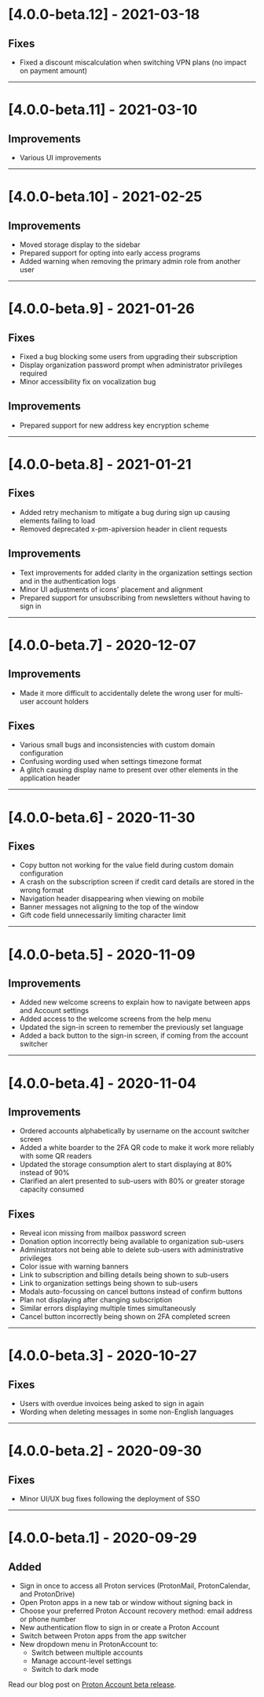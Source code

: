 # [4.0.0-beta.12] - 2021-03-18
## Fixes 
- Fixed a discount miscalculation when switching VPN plans (no impact on payment amount)

---

# [4.0.0-beta.11] - 2021-03-10

## Improvements
- Various UI improvements

---

# [4.0.0-beta.10] - 2021-02-25

## Improvements
- Moved storage display to the sidebar
- Prepared support for opting into early access programs
- Added warning when removing the primary admin role from another user

---

# [4.0.0-beta.9] - 2021-01-26

## Fixes
- Fixed a bug blocking some users from upgrading their subscription
- Display organization password prompt when administrator privileges required
- Minor accessibility fix on vocalization bug

## Improvements
- Prepared support for new address key encryption scheme

---

# [4.0.0-beta.8] - 2021-01-21

## Fixes
- Added retry mechanism to mitigate a bug during sign up causing elements failing to load
- Removed deprecated x-pm-apiversion header in client requests

## Improvements
- Text improvements for added clarity in the organization settings section and in the authentication logs
- Minor UI adjustments of icons' placement and alignment
- Prepared support for unsubscribing from newsletters without having to sign in

---

# [4.0.0-beta.7] - 2020-12-07

## Improvements

- Made it more difficult to accidentally delete the wrong user for multi-user account holders

## Fixes

- Various small bugs and inconsistencies with custom domain configuration
- Confusing wording used when settings timezone format
- A glitch causing display name to present over other elements in the application header

---

# [4.0.0-beta.6] - 2020-11-30

## Fixes

- Copy button not working for the value field during custom domain configuration
- A crash on the subscription screen if credit card details are stored in the wrong format
- Navigation header disappearing when viewing on mobile
- Banner messages not aligning to the top of the window
- Gift code field unnecessarily limiting character limit 

---

# [4.0.0-beta.5] - 2020-11-09

## Improvements

- Added new welcome screens to explain how to navigate between apps and Account settings
- Added access to the welcome screens from the help menu
- Updated the sign-in screen to remember the previously set language
- Added a back button to the sign-in screen, if coming from the account switcher

---

# [4.0.0-beta.4] - 2020-11-04

## Improvements

- Ordered accounts alphabetically by username on the account switcher screen
- Added a white boarder to the 2FA QR code to make it work more reliably with some QR readers
- Updated the storage consumption alert to start displaying at 80% instead of 90%
- Clarified an alert presented to sub-users with 80% or greater storage capacity consumed

## Fixes

- Reveal icon missing from mailbox password screen
- Donation option incorrectly being available to organization sub-users
- Administrators not being able to delete sub-users with administrative privileges
- Color issue with warning banners
- Link to subscription and billing details being shown to sub-users
- Link to organization settings being shown to sub-users
- Modals auto-focussing on cancel buttons instead of confirm buttons
- Plan not displaying after changing subscription
- Similar errors displaying multiple times simultaneously
- Cancel button incorrectly being shown on 2FA completed screen

---

# [4.0.0-beta.3] - 2020-10-27

## Fixes

- Users with overdue invoices being asked to sign in again
- Wording when deleting messages in some non-English languages

---

# [4.0.0-beta.2] - 2020-09-30

## Fixes

- Minor UI/UX bug fixes following the deployment of SSO

---

# [4.0.0-beta.1] - 2020-09-29

## Added

-   Sign in once to access all Proton services (ProtonMail, ProtonCalendar, and ProtonDrive)
-   Open Proton apps in a new tab or window without signing back in
-   Choose your preferred Proton Account recovery method: email address or phone number
-   New authentication flow to sign in or create a Proton Account
-   Switch between Proton apps from the app switcher
-   New dropdown menu in ProtonAccount to:
    -   Switch between multiple accounts
    -   Manage account-level settings
    -   Switch to dark mode

Read our blog post on [Proton Account beta release](https://protonmail.com/blog/sso-beta).
